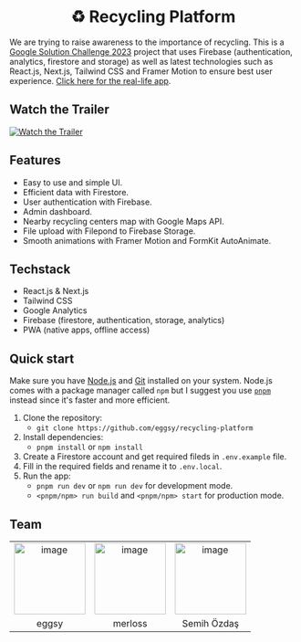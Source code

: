 <h1 align="center">
  ♻️ Recycling Platform
</h1>

We are trying to raise awareness to the importance of recycling. This is a [Google Solution Challenge 2023](https://developers.google.com/community/gdsc-solution-challenge) project that uses Firebase (authentication, analytics, firestore and storage) as well as latest technologies such as React.js, Next.js, Tailwind CSS and Framer Motion to ensure best user experience. [Click here for the real-life app](https://recycling.is-important.net).

## Watch the Trailer

[![Watch the Trailer](/public/banner.png)](https://youtu.be/tBjP00O3QrU)

## Features
- Easy to use and simple UI.
- Efficient data with Firestore.
- User authentication with Firebase.
- Admin dashboard.
- Nearby recycling centers map with Google Maps API.
- File upload with Filepond to Firebase Storage.
- Smooth animations with Framer Motion and FormKit AutoAnimate.

## Techstack

- React.js & Next.js
- Tailwind CSS
- Google Analytics
- Firebase (firestore, authentication, storage, analytics)
- PWA (native apps, offline access)

## Quick start

Make sure you have [Node.js](https://nodejs.org) and [Git](https://git-scm.com) installed on your system. Node.js comes with a package manager called `npm` but I suggest you use [`pnpm`](https://pnpm.io/) instead since it's faster and more efficient.

1. Clone the repository:
   - `git clone https://github.com/eggsy/recycling-platform`
2. Install dependencies:
   - `pnpm install` or `npm install`
3. Create a Firestore account and get required fileds in `.env.example` file.
4. Fill in the required fields and rename it to `.env.local`.
5. Run the app:
   - `pnpm run dev` or `npm run dev` for development mode.
   - `<pnpm/npm> run build` and `<pnpm/npm> start` for production mode.

## Team

<table>
   <tr>
     <td align="center">
         <a href="https://github.com/eggsy">
            <img src="https://github.com/eggsy.png" height="125" width="125" alt="image" />
         </a>
     </td>
     <td align="center">
         <a href="https://github.com/merloss">
           <img src="https://github.com/merloss.png" height="125" width="125" alt="image" />
         </a>
     </td>
     <td align="center">
        <img src="https://i.imgur.com/vRi5rP5.jpg" height="125" width="125" alt="image" />
     </td>
   </tr>
   <tr>
    <td align="center">
      eggsy
     </td>
     <td align="center">
      merloss
     </td>
     <td align="center">
      Semih Özdaş
     </td>
   </tr>
   <tr>

   </tr>
</table>
